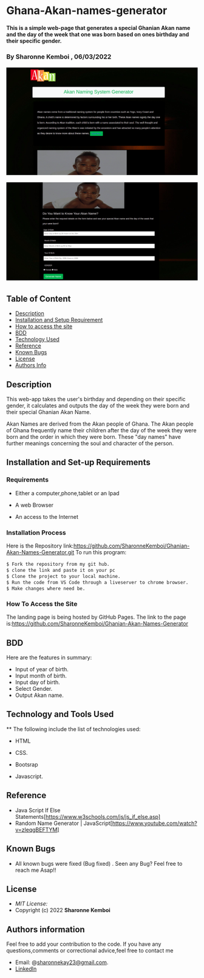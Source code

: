 # Ghana-Akan-names-generator
#### This is a simple web-page that generates a special Ghanian Akan name  and the day of the week that one was born based on ones birthday and their specific gender. 
### By Sharonne Kemboi , 06/03/2022
![Screenshot](/images/akan2.png) <br>


![Screenshot](/images/Akan.png)


## Table of Content

+ [Description](#description)
+ [Installation and Setup Requirement](#Installation)
+ [How to access the site](#livelink)
+ [BDD](#Behavior-Driven-Development)
+ [Technology Used](#technology-used)
+ [Reference](#reference)
+ [Known Bugs](#knownbugs)
+ [License](#license)
+ [Authors Info](#author-Info)


## Description

<p>This web-app takes the user's birthday and depending on their specific gender, it calculates and outputs the day of the week they were born and their special Ghanian Akan Name.<br>

Akan Names are derived from the Akan people of Ghana. The Akan people of Ghana frequently name their children after the day of the week they were born and the order in which they were born. These "day names" have further meanings concerning the soul and character of the person.</p>


## Installation and Set-up Requirements

### Requirements

* Either a computer,phone,tablet or an Ipad

* A web Browser

* An access to the Internet

### Installation Process
Here is the Repository link:https://github.com/SharonneKemboi/Ghanian-Akan-Names-Generator.git
To run this program:

```
$ Fork the repository from my git hub.
$ clone the link and paste it on your pc
$ Clone the project to your local machine.
$ Run the code from VS Code through a liveserver to chrome browser.
$ Make changes where need be.

```

### How To Access the Site
The landing page is being hosted by GitHub Pages. The link to the page is:https://github.com/SharonneKemboi/Ghanian-Akan-Names-Generator

## BDD
Here are the features in summary:
* Input of year of birth.
* Input month of birth.
* Input day of birth.
* Select Gender.
* Output Akan name.


## Technology and Tools Used

** The following include the list of technologies used:

* HTML

* CSS.

* Bootsrap 

* Javascript.

## Reference
* Java Script If Else Statements[https://www.w3schools.com/js/js_if_else.asp] 
* Random Name Generator | JavaScript[https://www.youtube.com/watch?v=zleqgBEFTYM]

## Known Bugs
* All known bugs were fixed (Bug fixed) . Seen any Bug? Feel free to reach me Asap!!

## License
* *MIT License:*
* Copyright (c) 2022 **Sharonne Kemboi**


## Authors information
Feel free to add your contribution to the code.
If you have any questions,comments or correctional advice,feel free to contact me
* Email: @sharonnekay23@gmail.com.
* [LinkedIn](https://www.linkedin.com/in/sharonne-vanessa-kemboi-a118bb135)